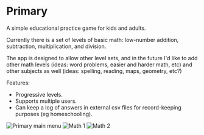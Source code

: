 # Primary

A simple educational practice game for kids and adults.

Currently there is a set of levels of basic math: low-number addition, subtraction, multiplication, and division.

The app is designed to allow other level sets, and in the future I'd like to add 
other math levels (ideas: word problems, easier and harder math, etc) and other subjects 
as well (ideas: spelling, reading, maps, geometry, etc?)

Features:
* Progressive levels.
* Supports multiple users.
* Can keep a log of answers in external csv files for record-keeping  purposes (eg homeschooling).

![Primary main menu](http://quaap.com/D/media/pa.png)
![Math 1](http://quaap.com/D/media/pe.png)
![Math 2](http://quaap.com/D/media/pi.png)

